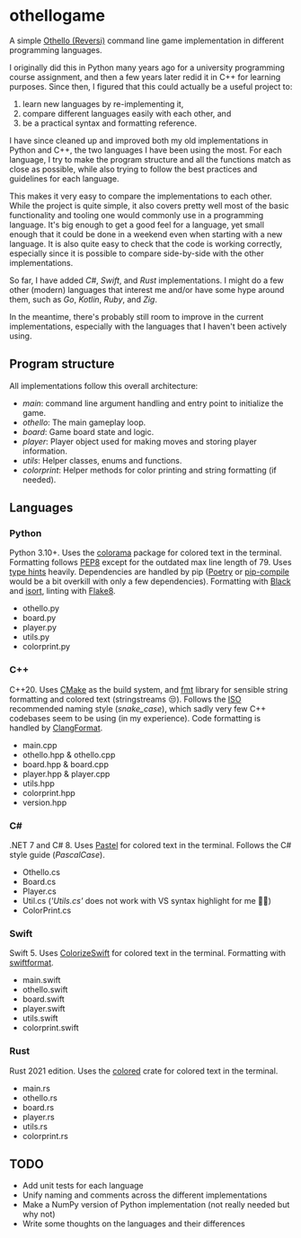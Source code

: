 # othellogame

A simple [Othello (Reversi)](https://en.wikipedia.org/wiki/Reversi) command line game implementation in different programming languages.

I originally did this in Python many years ago for a university programming course assignment,
and then a few years later redid it in C++ for learning purposes.
Since then, I figured that this could actually be a useful project to:

1. learn new languages by re-implementing it,
2. compare different languages easily with each other, and
3. be a practical syntax and formatting reference.

I have since cleaned up and improved both my old implementations in Python and C++,
the two languages I have been using the most.
For each language, I try to make the program structure and all the functions match as close as possible,
while also trying to follow the best practices and guidelines for each language.

This makes it very easy to compare the implementations to each other.
While the project is quite simple,
it also covers pretty well most of the basic functionality and tooling one would commonly use in a programming language.
It's big enough to get a good feel for a language,
yet small enough that it could be done in a weekend even when starting with a new language.
It is also quite easy to check that the code is working correctly,
especially since it is possible to compare side-by-side with the other implementations.

So far, I have added *C#*, *Swift*, and *Rust* implementations.
I might do a few other (modern) languages that interest me and/or have some hype around them,
such as *Go*, *Kotlin*, *Ruby*, and *Zig*.

In the meantime, there's probably still room to improve in the current implementations,
especially with the languages that I haven't been actively using.

## Program structure

All implementations follow this overall architecture:

* *main*: command line argument handling and entry point to initialize the game.
* *othello*: The main gameplay loop.
* *board*: Game board state and logic.
* *player*: Player object used for making moves and storing player information.
* *utils*: Helper classes, enums and functions.
* *colorprint*: Helper methods for color printing and string formatting (if needed).

## Languages

### Python

Python 3.10+. Uses the [colorama](https://pypi.org/project/colorama/) package for colored text in the terminal.
Formatting follows [PEP8](https://www.python.org/dev/peps/pep-0008/) except for the outdated max line length of 79.
Uses [type hints](https://docs.python.org/3/library/typing.html#module-typing) heavily.
Dependencies are handled by pip
([Poetry](https://github.com/python-poetry/poetry) or
[pip-compile](https://github.com/jazzband/pip-tools) would be a bit overkill with only a few dependencies).
Formatting with [Black](https://github.com/psf/black) and [isort](https://github.com/PyCQA/isort),
linting with [Flake8](https://github.com/PyCQA/flake8).

* othello.py
* board.py
* player.py
* utils.py
* colorprint.py

### C++

C++20. Uses [CMake](https://cmake.org/) as the build system,
and [fmt](https://github.com/fmtlib/fmt) library for sensible string formatting and colored text (stringstreams :unamused:).
Follows the [ISO](http://isocpp.github.io/CppCoreGuidelines/CppCoreGuidelines#Rl-camel) recommended naming style (*snake_case*),
which sadly very few C++ codebases seem to be using (in my experience).
Code formatting is handled by [ClangFormat](https://clang.llvm.org/docs/ClangFormat.html).

* main.cpp
* othello.hpp & othello.cpp
* board.hpp & board.cpp
* player.hpp & player.cpp
* utils.hpp
* colorprint.hpp
* version.hpp

### C\#

.NET 7 and C# 8.
Uses [Pastel](https://github.com/silkfire/Pastel) for colored text in the terminal.
Follows the C# style guide (*PascalCase*).

* Othello.cs
* Board.cs
* Player.cs
* Util.cs (*'Utils.cs'* does not work with VS syntax highlight for me :man_shrugging:)
* ColorPrint.cs

### Swift

Swift 5. Uses [ColorizeSwift](https://github.com/mtynior/ColorizeSwift) for colored text in the terminal.
Formatting with [swiftformat](https://github.com/nicklockwood/SwiftFormat).

* main.swift
* othello.swift
* board.swift
* player.swift
* utils.swift
* colorprint.swift

### Rust

Rust 2021 edition.
Uses the [colored](https://crates.io/crates/colored) crate for colored text in the terminal.

* main.rs
* othello.rs
* board.rs
* player.rs
* utils.rs
* colorprint.rs

## TODO

* Add unit tests for each language
* Unify naming and comments across the different implementations
* Make a NumPy version of Python implementation (not really needed but why not)
* Write some thoughts on the languages and their differences
